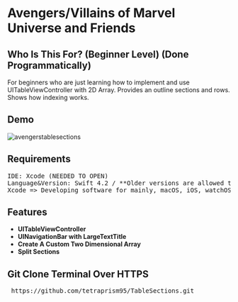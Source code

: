 # Avengers/Villains of Marvel Universe and Friends

## Who Is This For? (Beginner Level) (Done Programmatically)

For beginners who are just learning how to implement and use UITableViewController with 2D Array.
Provides an outline sections and rows. Shows how indexing works. 

## Demo

![avengerstablesections](https://user-images.githubusercontent.com/36717095/51093181-c3c7bf80-176e-11e9-826d-055ff041f5da.gif)


## Requirements
<pre>
IDE: Xcode (NEEDED TO OPEN)
Language&Version: Swift 4.2 / **Older versions are allowed to run this app** 
Xcode => Developing software for mainly, macOS, iOS, watchOS, and tvOS.
</pre>

## Features

- **UITableViewController**
- **UINavigationBar with LargeTextTitle**
- **Create A Custom Two Dimensional Array**
- **Split Sections**

## Git Clone Terminal Over HTTPS

<pre> https://github.com/tetraprism95/TableSections.git </pre>
